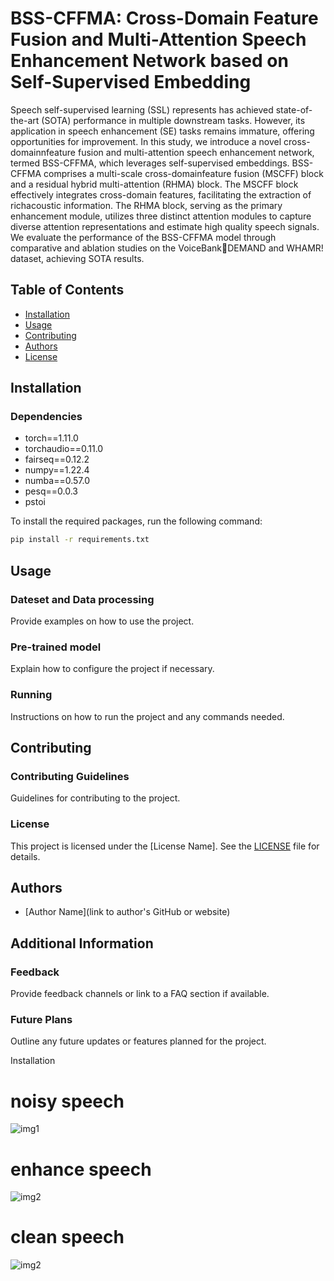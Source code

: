 # BSS-CFFMA: Cross-Domain Feature Fusion and Multi-Attention Speech Enhancement Network based on Self-Supervised Embedding

Speech self-supervised learning (SSL) represents has achieved state-of-the-art (SOTA) performance in multiple downstream tasks. However, its application in speech enhancement (SE) tasks remains immature, offering opportunities for improvement. In this study, we introduce a novel cross-domainnfeature fusion and multi-attention speech enhancement network, termed BSS-CFFMA, which leverages self-supervised embeddings. BSS-CFFMA comprises a multi-scale cross-domainfeature fusion (MSCFF) block and a residual hybrid multi-attention (RHMA) block. The MSCFF block effectively integrates cross-domain features, facilitating the extraction of richacoustic information. The RHMA block, serving as the primary enhancement module, utilizes three distinct attention modules to capture diverse attention representations and estimate high quality speech signals.
We evaluate the performance of the BSS-CFFMA model through comparative and ablation studies on the VoiceBankDEMAND and WHAMR! dataset, achieving SOTA results.

## Table of Contents

- [Installation](#installation)
- [Usage](#usage)
- [Contributing](#contributing)
- [Authors](#authors)
- [License](#license)

## Installation

### Dependencies
- torch==1.11.0
- torchaudio==0.11.0
- fairseq==0.12.2
- numpy==1.22.4
- numba==0.57.0
- pesq==0.0.3
- pstoi

To install the required packages, run the following command:

```bash
pip install -r requirements.txt
```

## Usage

### Dateset and Data processing

Provide examples on how to use the project.

### Pre-trained model

Explain how to configure the project if necessary.

### Running

Instructions on how to run the project and any commands needed.

## Contributing

### Contributing Guidelines

Guidelines for contributing to the project.

### License

This project is licensed under the [License Name]. See the [LICENSE](LICENSE) file for details.

## Authors

- [Author Name](link to author's GitHub or website)

## Additional Information

### Feedback

Provide feedback channels or link to a FAQ section if available.

### Future Plans

Outline any future updates or features planned for the project.



Installation

# noisy speech

![img1](img/noisy.png) 

# enhance speech

![img2](img/enhance.png)

# clean speech

![img2](img/clean.png)


